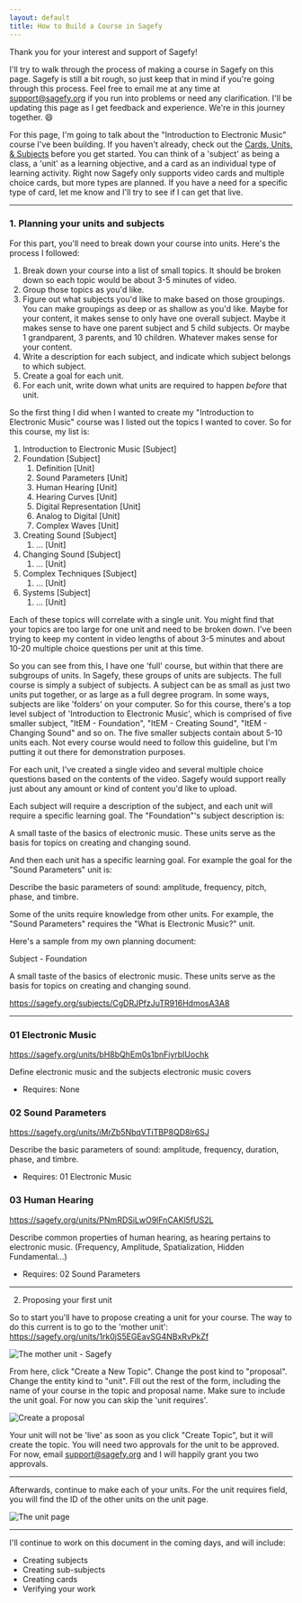 ```yaml
---
layout: default
title: How to Build a Course in Sagefy
---
```


Thank you for your interest and support of Sagefy!

I'll try to walk through the process of making a course in Sagefy on this page. Sagefy is still a bit rough, so just keep that in mind if you're going through this process. Feel free to email me at any time at <support@sagefy.org> if you run into problems or need any clarification. I'll be updating this page as I get feedback and experience. We're in this journey together. :smile:

For this page, I'm going to talk about the "Introduction to Electronic Music" course I've been building. If you haven't already, check out the [Cards, Units, & Subjects](Cards-Units-Subjects) before you get started. You can think of a 'subject' as being a class, a 'unit' as a learning objective, and a card as an individual type of learning activity. Right now Sagefy only supports video cards and multiple choice cards, but more types are planned. If you have a need for a specific type of card, let me know and I'll try to see if I can get that live.

---

### 1. Planning your units and subjects

For this part, you'll need to break down your course into units. Here's the process I followed:

1. Break down your course into a list of small topics. It should be broken down so each topic would be about 3-5 minutes of video.
2. Group those topics as you'd like.
3. Figure out what subjects you'd like to make based on those groupings. You can make groupings as deep or as shallow as you'd like. Maybe for your content, it makes sense to only have one overall subject. Maybe it makes sense to have one parent subject and 5 child subjects. Or maybe 1 grandparent, 3 parents, and 10 children. Whatever makes sense for your content.
4. Write a description for each subject, and indicate which subject belongs to which subject.
5. Create a goal for each unit.
6. For each unit, write down what units are required to happen _before_ that unit.

So the first thing I did when I wanted to create my "Introduction to Electronic Music" course was I listed out the topics I wanted to cover. So for this course, my list is:

1. Introduction to Electronic Music [Subject]
1. Foundation [Subject]
   1. Definition [Unit]
   2. Sound Parameters [Unit]
   3. Human Hearing [Unit]
   4. Hearing Curves [Unit]
   5. Digital Representation [Unit]
   6. Analog to Digital [Unit]
   7. Complex Waves [Unit]
1. Creating Sound [Subject]
   1. ... [Unit]
1. Changing Sound [Subject]
   1. ... [Unit]
1. Complex Techniques [Subject]
   1. ... [Unit]
1. Systems [Subject]
   1. ... [Unit]

Each of these topics will correlate with a single unit. You might find that your topics are too large for one unit and need to be broken down. I've been trying to keep my content in video lengths of about 3-5 minutes and about 10-20 multiple choice questions per unit at this time.

So you can see from this, I have one 'full' course, but within that there are subgroups of units. In Sagefy, these groups of units are subjects. The full course is simply a subject of subjects. A subject can be as small as just two units put together, or as large as a full degree program. In some ways, subjects are like 'folders' on your computer. So for this course, there's a top level subject of 'Introduction to Electronic Music', which is comprised of five smaller subject, "ItEM - Foundation", "ItEM - Creating Sound", "ItEM - Changing Sound" and so on. The five smaller subjects contain about 5-10 units each. Not every course would need to follow this guideline, but I'm putting it out there for demonstration purposes.

For each unit, I've created a single video and several multiple choice questions based on the contents of the video. Sagefy would support really just about any amount or kind of content you'd like to upload.

Each subject will require a description of the subject, and each unit will require a specific learning goal. The "Foundation"'s subject description is:

A small taste of the basics of electronic music. These units serve as the basis for topics on creating and changing sound.

And then each unit has a specific learning goal. For example the goal for the "Sound Parameters" unit is:

Describe the basic parameters of sound: amplitude, frequency, pitch, phase, and timbre.

Some of the units require knowledge from other units. For example, the "Sound Parameters" requires the "What is Electronic Music?" unit.

Here's a sample from my own planning document:

Subject - Foundation

A small taste of the basics of electronic music. These units serve as the basis for topics on creating and changing sound.

https://sagefy.org/subjects/CgDRJPfzJuTR916HdmosA3A8

---

### 01 Electronic Music

https://sagefy.org/units/bH8bQhEm0s1bnFiyrbIUochk

Define electronic music and the subjects electronic music covers

- Requires: None

### 02 Sound Parameters

https://sagefy.org/units/iMrZb5NbqVTiTBP8QD8lr6SJ

Describe the basic parameters of sound: amplitude, frequency, duration, phase, and timbre.

- Requires: 01 Electronic Music

### 03 Human Hearing

https://sagefy.org/units/PNmRDSiLwO9lFnCAKl5fUS2L

Describe common properties of human hearing, as hearing pertains to electronic music. (Frequency, Amplitude, Spatialization, Hidden Fundamental...)

- Requires: 02 Sound Parameters

---

2. Proposing your first unit

So to start you'll have to propose creating a unit for your course. The way to do this current is to go to the 'mother unit':
https://sagefy.org/units/1rk0jS5EGEavSG4NBxRvPkZf

![The mother unit - Sagefy](http://i.imgur.com/Sr584d0.png)

From here, click "Create a New Topic". Change the post kind to "proposal". Change the entity kind to "unit". Fill out the rest of the form, including the name of your course in the topic and proposal name. Make sure to include the unit goal. For now you can skip the 'unit requires'.

![Create a proposal](http://i.imgur.com/bH36ZLT.png)

Your unit will not be 'live' as soon as you click "Create Topic", but it will create the topic. You will need two approvals for the unit to be approved. For now, email <support@sagefy.org> and I will happily grant you two approvals.

---

Afterwards, continue to make each of your units. For the unit requires field, you will find the ID of the other units on the unit page.

![The unit page](http://i.imgur.com/SVDxt6s.png)

---

I'll continue to work on this document in the coming days, and will include:

- Creating subjects
- Creating sub-subjects
- Creating cards
- Verifying your work
